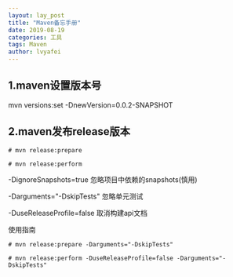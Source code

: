 ```yaml
---
layout: lay_post
title: "Maven备忘手册"
date: 2019-08-19
categories: 工具
tags: Maven
author: lvyafei
---
```


## 1.maven设置版本号

mvn versions:set -DnewVersion=0.0.2-SNAPSHOT
<!--more-->

## 2.maven发布release版本

```
# mvn release:prepare 

# mvn release:perform 
```

-DignoreSnapshots=true 
忽略项目中依赖的snapshots(慎用)

-Darguments="-DskipTests"
忽略单元测试

-DuseReleaseProfile=false
取消构建api文档

使用指南
```
# mvn release:prepare -Darguments="-DskipTests"

# mvn release:perform -DuseReleaseProfile=false -Darguments="-DskipTests"
```